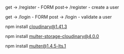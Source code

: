 get -> /register - FORM
post-> /register - create a user

get -> /login - FORM
post -> /login - validate a user

npm install cloudinary@1.41.3

npm install multer-storage-cloudinary@4.0.0

npm install multer@1.4.5-lts.1